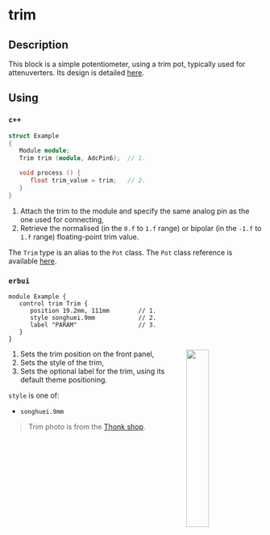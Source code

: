 # trim

## Description

This block is a simple potentiometer, using a trim pot, typically used for attenuverters.
Its design is detailed [here](./design.md).


## Using

### `c++`

```c++
struct Example
{
   Module module;
   Trim trim (module, AdcPin6);  // 1.

   void process () {
      float trim_value = trim;   // 2.
   }
}
```

1. Attach the trim to the module and specify the same analog pin as the one used for connecting,
2. Retrieve the normalised (in the  `0.f` to `1.f` range) or bipolar (in the `-1.f` to `1.f` range)
   floating-point trim value.

The `Trim` type is an alias to the `Pot` class.
The `Pot` class reference is available [here](./../../pot/documentation/reference.md).

### `erbui`

```erbui
module Example {
   control trim Trim {
      position 19.2mm, 111mm        // 1.
      style songhuei.9mm            // 2.
      label "PARAM"                 // 3.
   }
}
```

<img align="right" width="30%" src="https://www.thonk.co.uk/wp-content/uploads/2014/10/R0904N_Product1.jpg">

1. Sets the trim position on the front panel,
2. Sets the style of the trim,
3. Sets the optional label for the trim, using its default theme positioning.

`style` is one of:
- `songhuei.9mm`

> Trim photo is from the [Thonk shop](https://www.thonk.co.uk/shop/ttpots/).

